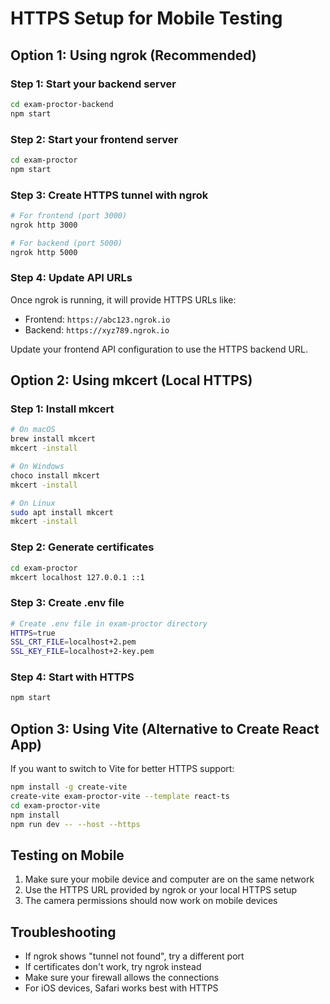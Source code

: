 # HTTPS Setup for Mobile Testing

## Option 1: Using ngrok (Recommended)

### Step 1: Start your backend server
```bash
cd exam-proctor-backend
npm start
```

### Step 2: Start your frontend server
```bash
cd exam-proctor
npm start
```

### Step 3: Create HTTPS tunnel with ngrok
```bash
# For frontend (port 3000)
ngrok http 3000

# For backend (port 5000)
ngrok http 5000
```

### Step 4: Update API URLs
Once ngrok is running, it will provide HTTPS URLs like:
- Frontend: `https://abc123.ngrok.io`
- Backend: `https://xyz789.ngrok.io`

Update your frontend API configuration to use the HTTPS backend URL.

## Option 2: Using mkcert (Local HTTPS)

### Step 1: Install mkcert
```bash
# On macOS
brew install mkcert
mkcert -install

# On Windows
choco install mkcert
mkcert -install

# On Linux
sudo apt install mkcert
mkcert -install
```

### Step 2: Generate certificates
```bash
cd exam-proctor
mkcert localhost 127.0.0.1 ::1
```

### Step 3: Create .env file
```bash
# Create .env file in exam-proctor directory
HTTPS=true
SSL_CRT_FILE=localhost+2.pem
SSL_KEY_FILE=localhost+2-key.pem
```

### Step 4: Start with HTTPS
```bash
npm start
```

## Option 3: Using Vite (Alternative to Create React App)

If you want to switch to Vite for better HTTPS support:

```bash
npm install -g create-vite
create-vite exam-proctor-vite --template react-ts
cd exam-proctor-vite
npm install
npm run dev -- --host --https
```

## Testing on Mobile

1. Make sure your mobile device and computer are on the same network
2. Use the HTTPS URL provided by ngrok or your local HTTPS setup
3. The camera permissions should now work on mobile devices

## Troubleshooting

- If ngrok shows "tunnel not found", try a different port
- If certificates don't work, try ngrok instead
- Make sure your firewall allows the connections
- For iOS devices, Safari works best with HTTPS 